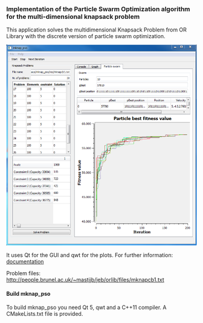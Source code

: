 ### Implementation of the Particle Swarm Optimization algorithm for the multi-dimensional knapsack problem

This application solves the multidimensional Knapsack Problem from OR Library with the discrete version of particle swarm optimization.

![](doc/images/image_main.PNG)


It uses Qt for the GUI and qwt for the plots.
For further information: [documentation](doc/elaboration.pdf)

Problem files:  
http://people.brunel.ac.uk/~mastjjb/jeb/orlib/files/mknapcb1.txt

#### Build mknap_pso
To build mknap_pso you need Qt 5, qwt and a C++11 compiler. A CMakeLists.txt file is provided.
